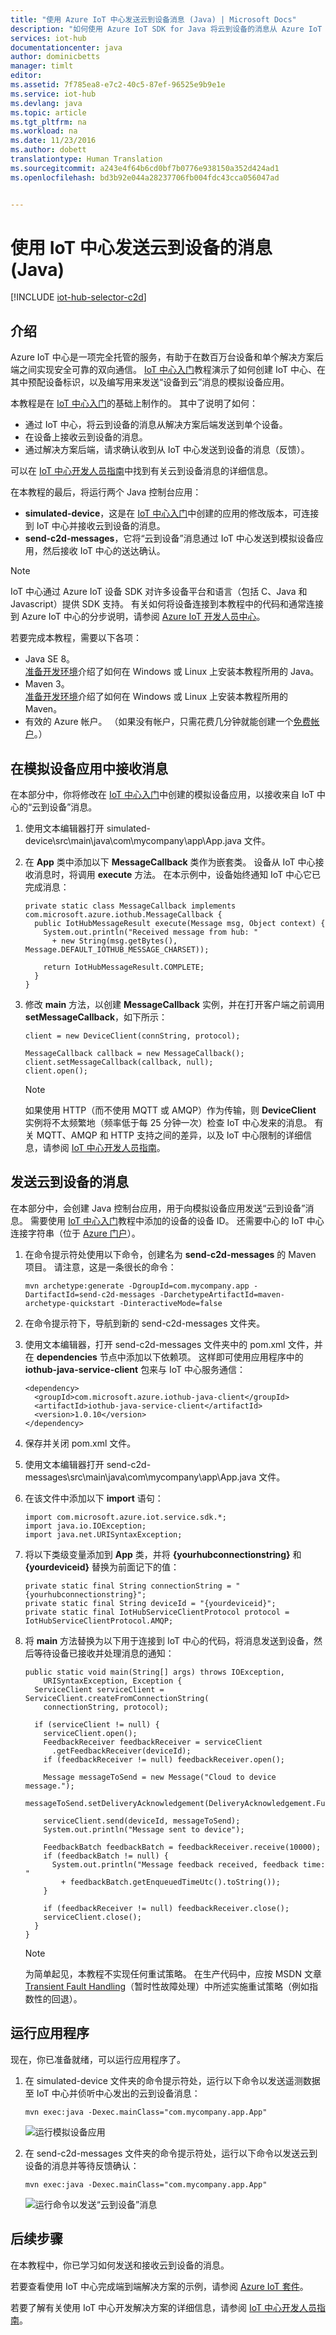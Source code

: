 ```yaml
---
title: "使用 Azure IoT 中心发送云到设备消息 (Java) | Microsoft Docs"
description: "如何使用 Azure IoT SDK for Java 将云到设备的消息从 Azure IoT 中心发送到设备。 修改模拟设备应用以接收云到设备消息，并修改后端应用以发送云到设备消息。"
services: iot-hub
documentationcenter: java
author: dominicbetts
manager: timlt
editor: 
ms.assetid: 7f785ea8-e7c2-40c5-87ef-96525e9b9e1e
ms.service: iot-hub
ms.devlang: java
ms.topic: article
ms.tgt_pltfrm: na
ms.workload: na
ms.date: 11/23/2016
ms.author: dobett
translationtype: Human Translation
ms.sourcegitcommit: a243e4f64b6cd0bf7b0776e938150a352d424ad1
ms.openlocfilehash: bd3b92e044a28237706fb004fdc43cca056047ad


---
```

# <a name="send-cloud-to-device-messages-with-iot-hub-java"></a>使用 IoT 中心发送云到设备的消息 (Java)
[!INCLUDE [iot-hub-selector-c2d](../../includes/iot-hub-selector-c2d.md)]

## <a name="introduction"></a>介绍
Azure IoT 中心是一项完全托管的服务，有助于在数百万台设备和单个解决方案后端之间实现安全可靠的双向通信。 [IoT 中心入门]教程演示了如何创建 IoT 中心、在其中预配设备标识，以及编写用来发送“设备到云”消息的模拟设备应用。

本教程是在 [IoT 中心入门]的基础上制作的。 其中了说明了如何：

* 通过 IoT 中心，将云到设备的消息从解决方案后端发送到单个设备。
* 在设备上接收云到设备的消息。
* 通过解决方案后端，请求确认收到从 IoT 中心发送到设备的消息（反馈）。

可以在 [IoT 中心开发人员指南][IoT Hub developer guide - C2D]中找到有关云到设备消息的详细信息。

在本教程的最后，将运行两个 Java 控制台应用：

* **simulated-device**，这是在 [IoT 中心入门]中创建的应用的修改版本，可连接到 IoT 中心并接收云到设备的消息。
* **send-c2d-messages**，它将“云到设备”消息通过 IoT 中心发送到模拟设备应用，然后接收 IoT 中心的送达确认。

> [!NOTE]
> IoT 中心通过 Azure IoT 设备 SDK 对许多设备平台和语言（包括 C、Java 和 Javascript）提供 SDK 支持。 有关如何将设备连接到本教程中的代码和通常连接到 Azure IoT 中心的分步说明，请参阅 [Azure IoT 开发人员中心]。
> 
> 

若要完成本教程，需要以下各项：

* Java SE 8。 <br/> [准备开发环境][lnk-dev-setup]介绍了如何在 Windows 或 Linux 上安装本教程所用的 Java。
* Maven 3。  <br/> [准备开发环境][lnk-dev-setup]介绍了如何在 Windows 或 Linux 上安装本教程所用的 Maven。
* 有效的 Azure 帐户。 （如果没有帐户，只需花费几分钟就能创建一个[免费帐户][lnk-free-trial]。）

## <a name="receive-messages-in-the-simulated-device-app"></a>在模拟设备应用中接收消息
在本部分中，你将修改在 [IoT 中心入门]中创建的模拟设备应用，以接收来自 IoT 中心的“云到设备”消息。

1. 使用文本编辑器打开 simulated-device\src\main\java\com\mycompany\app\App.java 文件。
2. 在 **App** 类中添加以下 **MessageCallback** 类作为嵌套类。 设备从 IoT 中心接收消息时，将调用 **execute** 方法。 在本示例中，设备始终通知 IoT 中心它已完成消息：
   
    ```
    private static class MessageCallback implements
    com.microsoft.azure.iothub.MessageCallback {
      public IotHubMessageResult execute(Message msg, Object context) {
        System.out.println("Received message from hub: "
          + new String(msg.getBytes(), Message.DEFAULT_IOTHUB_MESSAGE_CHARSET));
   
        return IotHubMessageResult.COMPLETE;
      }
    }
    ```
3. 修改 **main** 方法，以创建 **MessageCallback** 实例，并在打开客户端之前调用 **setMessageCallback**，如下所示：
   
    ```
    client = new DeviceClient(connString, protocol);
   
    MessageCallback callback = new MessageCallback();
    client.setMessageCallback(callback, null);
    client.open();
    ```
   
   > [!NOTE]
   > 如果使用 HTTP（而不使用 MQTT 或 AMQP）作为传输，则 **DeviceClient** 实例将不太频繁地（频率低于每 25 分钟一次）检查 IoT 中心发来的消息。 有关 MQTT、AMQP 和 HTTP 支持之间的差异，以及 IoT 中心限制的详细信息，请参阅 [IoT 中心开发人员指南][IoT Hub developer guide - C2D]。
   > 
   > 

## <a name="send-a-cloud-to-device-message"></a>发送云到设备的消息
在本部分中，会创建 Java 控制台应用，用于向模拟设备应用发送“云到设备”消息。 需要使用 [IoT 中心入门]教程中添加的设备的设备 ID。 还需要中心的 IoT 中心连接字符串（位于 [Azure 门户]）。

1. 在命令提示符处使用以下命令，创建名为 **send-c2d-messages** 的 Maven 项目。 请注意，这是一条很长的命令：
   
    ```
    mvn archetype:generate -DgroupId=com.mycompany.app -DartifactId=send-c2d-messages -DarchetypeArtifactId=maven-archetype-quickstart -DinteractiveMode=false
    ```
2. 在命令提示符下，导航到新的 send-c2d-messages 文件夹。
3. 使用文本编辑器，打开 send-c2d-messages 文件夹中的 pom.xml 文件，并在 **dependencies** 节点中添加以下依赖项。 这样即可使用应用程序中的 **iothub-java-service-client** 包来与 IoT 中心服务通信：
   
    ```
    <dependency>
      <groupId>com.microsoft.azure.iothub-java-client</groupId>
      <artifactId>iothub-java-service-client</artifactId>
      <version>1.0.10</version>
    </dependency>
    ```
4. 保存并关闭 pom.xml 文件。
5. 使用文本编辑器打开 send-c2d-messages\src\main\java\com\mycompany\app\App.java 文件。
6. 在该文件中添加以下 **import** 语句：
   
    ```
    import com.microsoft.azure.iot.service.sdk.*;
    import java.io.IOException;
    import java.net.URISyntaxException;
    ```
7. 将以下类级变量添加到 **App** 类，并将 **{yourhubconnectionstring}** 和 **{yourdeviceid}** 替换为前面记下的值：
   
    ```
    private static final String connectionString = "{yourhubconnectionstring}";
    private static final String deviceId = "{yourdeviceid}";
    private static final IotHubServiceClientProtocol protocol = IotHubServiceClientProtocol.AMQP;
    ```
8. 将 **main** 方法替换为以下用于连接到 IoT 中心的代码，将消息发送到设备，然后等待设备已接收并处理消息的通知：
   
    ```
    public static void main(String[] args) throws IOException,
        URISyntaxException, Exception {
      ServiceClient serviceClient = ServiceClient.createFromConnectionString(
        connectionString, protocol);
   
      if (serviceClient != null) {
        serviceClient.open();
        FeedbackReceiver feedbackReceiver = serviceClient
          .getFeedbackReceiver(deviceId);
        if (feedbackReceiver != null) feedbackReceiver.open();
   
        Message messageToSend = new Message("Cloud to device message.");
        messageToSend.setDeliveryAcknowledgement(DeliveryAcknowledgement.Full);
   
        serviceClient.send(deviceId, messageToSend);
        System.out.println("Message sent to device");
   
        FeedbackBatch feedbackBatch = feedbackReceiver.receive(10000);
        if (feedbackBatch != null) {
          System.out.println("Message feedback received, feedback time: "
            + feedbackBatch.getEnqueuedTimeUtc().toString());
        }
   
        if (feedbackReceiver != null) feedbackReceiver.close();
        serviceClient.close();
      }
    }
    ```
   
   > [!NOTE]
   > 为简单起见，本教程不实现任何重试策略。 在生产代码中，应按 MSDN 文章 [Transient Fault Handling]（暂时性故障处理）中所述实施重试策略（例如指数性的回退）。
   > 
   > 

## <a name="run-the-applications"></a>运行应用程序
现在，你已准备就绪，可以运行应用程序了。

1. 在 simulated-device 文件夹的命令提示符处，运行以下命令以发送遥测数据至 IoT 中心并侦听中心发出的云到设备消息：
   
    ```
    mvn exec:java -Dexec.mainClass="com.mycompany.app.App" 
    ```
   
    ![运行模拟设备应用][img-simulated-device]
2. 在 send-c2d-messages 文件夹的命令提示符处，运行以下命令以发送云到设备的消息并等待反馈确认：
   
    ```
    mvn exec:java -Dexec.mainClass="com.mycompany.app.App"
    ```
   
    ![运行命令以发送“云到设备”消息][img-send-command]

## <a name="next-steps"></a>后续步骤
在本教程中，你已学习如何发送和接收云到设备的消息。 

若要查看使用 IoT 中心完成端到端解决方案的示例，请参阅 [Azure IoT 套件]。

若要了解有关使用 IoT 中心开发解决方案的详细信息，请参阅 [IoT 中心开发人员指南]。

<!-- Images -->
[img-simulated-device]: media/iot-hub-java-java-c2d/receivec2d.png
[img-send-command]:  media/iot-hub-java-java-c2d/sendc2d.png
<!-- Links -->

[IoT 中心入门]: iot-hub-java-java-getstarted.md
[IoT Hub developer guide - C2D]: iot-hub-devguide-messaging.md
[IoT 中心开发人员指南]: iot-hub-devguide.md
[Azure IoT 开发人员中心]: http://www.azure.com/develop/iot
[lnk-free-trial]: http://azure.microsoft.com/pricing/free-trial/
[lnk-dev-setup]: https://github.com/Azure/azure-iot-sdk-java
[Transient Fault Handling]: https://msdn.microsoft.com/library/hh680901(v=pandp.50).aspx
[Azure 门户]: https://portal.azure.com
[Azure IoT 套件]: https://azure.microsoft.com/documentation/suites/iot-suite/



<!--HONumber=Dec16_HO1-->


